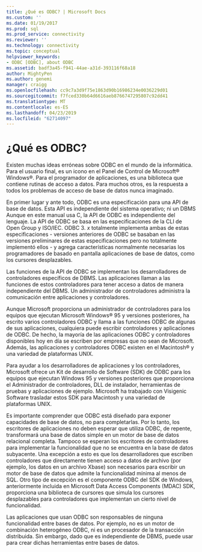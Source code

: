 ```yaml
---
title: ¿Qué es ODBC? | Microsoft Docs
ms.custom: ''
ms.date: 01/19/2017
ms.prod: sql
ms.prod_service: connectivity
ms.reviewer: ''
ms.technology: connectivity
ms.topic: conceptual
helpviewer_keywords:
- ODBC [ODBC], about ODBC
ms.assetid: badf3a45-f941-44ae-a31d-393116f68a18
author: MightyPen
ms.author: genemi
manager: craigg
ms.openlocfilehash: cc9c7a3d9f75e1863d90b16986234e0036229d01
ms.sourcegitcommit: f7fced330b64d6616aeb8766747295807c92dd41
ms.translationtype: MT
ms.contentlocale: es-ES
ms.lasthandoff: 04/23/2019
ms.locfileid: "62714097"
---
```

# <a name="what-is-odbc"></a>¿Qué es ODBC?
Existen muchas ideas erróneas sobre ODBC en el mundo de la informática. Para el usuario final, es un icono en el Panel de Control de Microsoft® Windows®. Para el programador de aplicaciones, es una biblioteca que contiene rutinas de acceso a datos. Para muchos otros, es la respuesta a todos los problemas de acceso de base de datos nunca imaginado.  
  
 En primer lugar y ante todo, ODBC es una especificación para una API de base de datos. Esta API es independiente del sistema operativo; ni un DBMS Aunque en este manual usa C, la API de ODBC es independiente del lenguaje. La API de ODBC se basa en las especificaciones de la CLI de Open Group y ISO/IEC. ODBC 3. *x* totalmente implementa ambas de estas especificaciones - versiones anteriores de ODBC se basaban en las versiones preliminares de estas especificaciones pero no totalmente implementó ellos - y agrega características normalmente necesarias los programadores de basado en pantalla aplicaciones de base de datos, como los cursores desplazables.  
  
 Las funciones de la API de ODBC se implementan los desarrolladores de controladores específicos de DBMS. Las aplicaciones llaman a las funciones de estos controladores para tener acceso a datos de manera independiente del DBMS. Un administrador de controladores administra la comunicación entre aplicaciones y controladores.  
  
 Aunque Microsoft proporciona un administrador de controladores para los equipos que ejecutan Microsoft Windows® 95 y versiones posteriores, ha escrito varios controladores ODBC y llama a las funciones ODBC de algunas de sus aplicaciones, cualquiera puede escribir controladores y aplicaciones de ODBC. De hecho, la mayoría de las aplicaciones ODBC y controladores disponibles hoy en día se escriben por empresas que no sean de Microsoft. Además, las aplicaciones y controladores ODBC existen en el Macintosh® y una variedad de plataformas UNIX.  
  
 Para ayudar a los desarrolladores de aplicaciones y los controladores, Microsoft ofrece un Kit de desarrollo de Software (SDK) de ODBC para los equipos que ejecutan Windows 95 y versiones posteriores que proporciona el Administrador de controladores, DLL de instalador, herramientas de pruebas y aplicaciones de ejemplo. Microsoft ha trabajado con Visigenic Software trasladar estos SDK para Macintosh y una variedad de plataformas UNIX.  
  
 Es importante comprender que ODBC está diseñado para exponer capacidades de base de datos, no para completarlas. Por lo tanto, los escritores de aplicaciones no deben esperar que utiliza ODBC, de repente, transformará una base de datos simple en un motor de base de datos relacional completa. Tampoco se esperan los escritores de controladores para implementar la funcionalidad que no se encuentra en la base de datos subyacente. Una excepción a esto es que los desarrolladores que escriben controladores que directamente tienen acceso a datos de archivo (por ejemplo, los datos en un archivo Xbase) son necesarios para escribir un motor de base de datos que admite la funcionalidad mínima al menos de SQL. Otro tipo de excepción es el componente ODBC del SDK de Windows, anteriormente incluida en Microsoft Data Access Components (MDAC) SDK, proporciona una biblioteca de cursores que simula los cursores desplazables para controladores que implementan un cierto nivel de funcionalidad.  
  
 Las aplicaciones que usan ODBC son responsables de ninguna funcionalidad entre bases de datos. Por ejemplo, no es un motor de combinación heterogéneo ODBC, ni es un procesador de la transacción distribuida. Sin embargo, dado que es independiente de DBMS, puede usar para crear dichas herramientas entre bases de datos.
